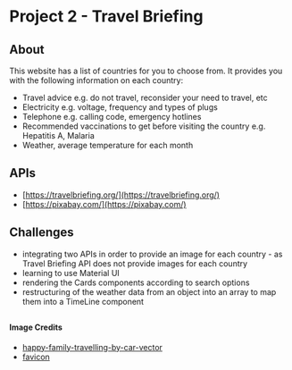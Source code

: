 # Project 2 - Travel Briefing

## About

This website has a list of countries for you to choose from. It provides you with the following information on each country:

- Travel advice e.g. do not travel, reconsider your need to travel, etc
- Electricity e.g. voltage, frequency and types of plugs
- Telephone e.g. calling code, emergency hotlines
- Recommended vaccinations to get before visiting the country e.g. Hepatitis A, Malaria
- Weather, average temperature for each month

## APIs

- [https://travelbriefing.org/](https://travelbriefing.org/)
- [https://pixabay.com/](https://pixabay.com/)

## Challenges

- integrating two APIs in order to provide an image for each country - as Travel Briefing API does not provide images for each country
- learning to use Material UI
- rendering the Cards components according to search options
- restructuring of the weather data from an object into an array to map them into a TimeLine component

##

#### Image Credits

- [happy-family-travelling-by-car-vector](https://media.istockphoto.com/vectors/happy-family-travelling-by-car-vector-id1280010427?k=20&m=1280010427&s=612x612&w=0&h=TiC_ki6e-3dwMgPw2u-ww9oNCoL9O7nV-rJuTed2p3w=)
- [favicon](https://favicon.io/)
